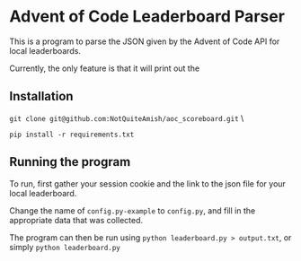 # Advent of Code Leaderboard Parser

This is a program to parse the JSON given by the Advent of Code API for local leaderboards. 

Currently, the only feature is that it will print out the 

## Installation

`git clone git@github.com:NotQuiteAmish/aoc_scoreboard.git` \

`pip install -r requirements.txt`

## Running the program

To run, first gather your session cookie and the link to the json file for your local leaderboard.

Change the name of `config.py-example` to `config.py`, and fill in the appropriate data that was collected.

The program can then be run using `python leaderboard.py > output.txt`, or simply `python leaderboard.py`